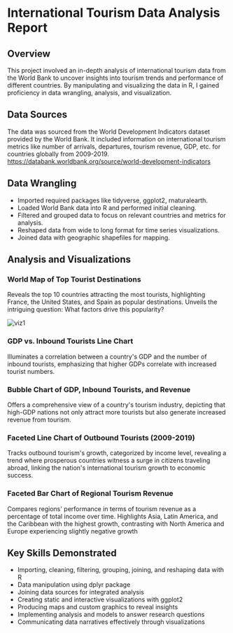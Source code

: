 # International Tourism Data Analysis Report

## Overview
This project involved an in-depth analysis of international tourism data from the World Bank to uncover insights into tourism trends and performance of different countries. By manipulating and visualizing the data in R, I gained proficiency in data wrangling, analysis, and visualization.

## Data Sources
The data was sourced from the World Development Indicators dataset provided by the World Bank. It included information on international tourism metrics like number of arrivals, departures, tourism revenue, GDP, etc. for countries globally from 2009-2019.
https://databank.worldbank.org/source/world-development-indicators

## Data Wrangling
- Imported required packages like tidyverse, ggplot2, rnaturalearth.
- Loaded World Bank data into R and performed initial cleaning.
- Filtered and grouped data to focus on relevant countries and metrics for analysis.
- Reshaped data from wide to long format for time series visualizations.
- Joined data with geographic shapefiles for mapping.

## Analysis and Visualizations
### World Map of Top Tourist Destinations
Reveals the top 10 countries attracting the most tourists, highlighting France, the United States, and Spain as popular destinations. Unveils the intriguing question: What factors drive this popularity?

![viz1](https://github.com/sahilbharti123/Tourism-Analysis-R/assets/70895213/bdfc1700-f047-4f14-8950-eb6720c77c55)

### GDP vs. Inbound Tourists Line Chart
Illuminates a correlation between a country's GDP and the number of inbound tourists, emphasizing that higher GDPs correlate with increased tourist numbers. 

### Bubble Chart of GDP, Inbound Tourists, and Revenue
Offers a comprehensive view of a country's tourism industry, depicting that high-GDP nations not only attract more tourists but also generate increased revenue from tourism.

### Faceted Line Chart of Outbound Tourists (2009-2019)
Tracks outbound tourism's growth, categorized by income level, revealing a trend where prosperous countries witness a surge in citizens traveling abroad, linking the nation's international tourism growth to economic success.

### Faceted Bar Chart of Regional Tourism Revenue

Compares regions' performance in terms of tourism revenue as a percentage of total income over time. Highlights Asia, Latin America, and the Caribbean with the highest growth, contrasting with North America and Europe experiencing slightly negative growth

## Key Skills Demonstrated

- Importing, cleaning, filtering, grouping, joining, and reshaping data with R
- Data manipulation using dplyr package
- Joining data sources for integrated analysis
- Creating static and interactive visualizations with ggplot2
- Producing maps and custom graphics to reveal insights
- Implementing analysis and models to answer research questions
- Communicating data narratives effectively through visualizations
